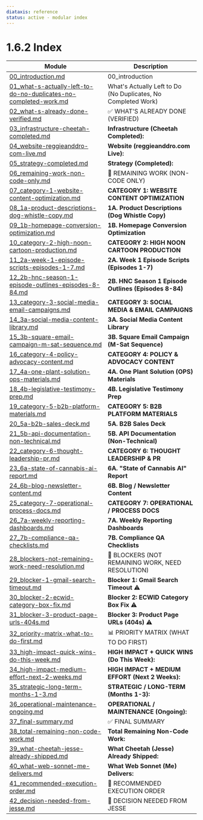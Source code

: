 ```yaml
---
diataxis: reference
status: active - modular index
---
```


# 1.6.2 Index

| Module | Description |
|--------|-------------|
| [00_introduction.md](00_introduction.md) | 00_introduction |
| [01_what-s-actually-left-to-do-no-duplicates-no-completed-work.md](01_what-s-actually-left-to-do-no-duplicates-no-completed-work.md) | What's Actually Left to Do (No Duplicates, No Completed Work) |
| [02_what-s-already-done-verified.md](02_what-s-already-done-verified.md) | ✅ WHAT'S ALREADY DONE (VERIFIED) |
| [03_infrastructure-cheetah-completed.md](03_infrastructure-cheetah-completed.md) | **Infrastructure (Cheetah Completed):** |
| [04_website-reggieanddro-com-live.md](04_website-reggieanddro-com-live.md) | **Website (reggieanddro.com Live):** |
| [05_strategy-completed.md](05_strategy-completed.md) | **Strategy (Completed):** |
| [06_remaining-work-non-code-only.md](06_remaining-work-non-code-only.md) | 🚨 REMAINING WORK (NON-CODE ONLY) |
| [07_category-1-website-content-optimization.md](07_category-1-website-content-optimization.md) | **CATEGORY 1: WEBSITE CONTENT OPTIMIZATION** |
| [08_1a-product-descriptions-dog-whistle-copy.md](08_1a-product-descriptions-dog-whistle-copy.md) | **1A. Product Descriptions (Dog Whistle Copy)** |
| [09_1b-homepage-conversion-optimization.md](09_1b-homepage-conversion-optimization.md) | **1B. Homepage Conversion Optimization** |
| [10_category-2-high-noon-cartoon-production.md](10_category-2-high-noon-cartoon-production.md) | **CATEGORY 2: HIGH NOON CARTOON PRODUCTION** |
| [11_2a-week-1-episode-scripts-episodes-1-7.md](11_2a-week-1-episode-scripts-episodes-1-7.md) | **2A. Week 1 Episode Scripts (Episodes 1-7)** |
| [12_2b-hnc-season-1-episode-outlines-episodes-8-84.md](12_2b-hnc-season-1-episode-outlines-episodes-8-84.md) | **2B. HNC Season 1 Episode Outlines (Episodes 8-84)** |
| [13_category-3-social-media-email-campaigns.md](13_category-3-social-media-email-campaigns.md) | **CATEGORY 3: SOCIAL MEDIA & EMAIL CAMPAIGNS** |
| [14_3a-social-media-content-library.md](14_3a-social-media-content-library.md) | **3A. Social Media Content Library** |
| [15_3b-square-email-campaign-m-sat-sequence.md](15_3b-square-email-campaign-m-sat-sequence.md) | **3B. Square Email Campaign (M-Sat Sequence)** |
| [16_category-4-policy-advocacy-content.md](16_category-4-policy-advocacy-content.md) | **CATEGORY 4: POLICY & ADVOCACY CONTENT** |
| [17_4a-one-plant-solution-ops-materials.md](17_4a-one-plant-solution-ops-materials.md) | **4A. One Plant Solution (OPS) Materials** |
| [18_4b-legislative-testimony-prep.md](18_4b-legislative-testimony-prep.md) | **4B. Legislative Testimony Prep** |
| [19_category-5-b2b-platform-materials.md](19_category-5-b2b-platform-materials.md) | **CATEGORY 5: B2B PLATFORM MATERIALS** |
| [20_5a-b2b-sales-deck.md](20_5a-b2b-sales-deck.md) | **5A. B2B Sales Deck** |
| [21_5b-api-documentation-non-technical.md](21_5b-api-documentation-non-technical.md) | **5B. API Documentation (Non-Technical)** |
| [22_category-6-thought-leadership-pr.md](22_category-6-thought-leadership-pr.md) | **CATEGORY 6: THOUGHT LEADERSHIP & PR** |
| [23_6a-state-of-cannabis-ai-report.md](23_6a-state-of-cannabis-ai-report.md) | **6A. "State of Cannabis AI" Report** |
| [24_6b-blog-newsletter-content.md](24_6b-blog-newsletter-content.md) | **6B. Blog / Newsletter Content** |
| [25_category-7-operational-process-docs.md](25_category-7-operational-process-docs.md) | **CATEGORY 7: OPERATIONAL / PROCESS DOCS** |
| [26_7a-weekly-reporting-dashboards.md](26_7a-weekly-reporting-dashboards.md) | **7A. Weekly Reporting Dashboards** |
| [27_7b-compliance-qa-checklists.md](27_7b-compliance-qa-checklists.md) | **7B. Compliance QA Checklists** |
| [28_blockers-not-remaining-work-need-resolution.md](28_blockers-not-remaining-work-need-resolution.md) | 🔴 BLOCKERS (NOT REMAINING WORK, NEED RESOLUTION) |
| [29_blocker-1-gmail-search-timeout.md](29_blocker-1-gmail-search-timeout.md) | **Blocker 1: Gmail Search Timeout** ⚠️ |
| [30_blocker-2-ecwid-category-box-fix.md](30_blocker-2-ecwid-category-box-fix.md) | **Blocker 2: ECWID Category Box Fix** ⚠️ |
| [31_blocker-3-product-page-urls-404s.md](31_blocker-3-product-page-urls-404s.md) | **Blocker 3: Product Page URLs (404s)** ⚠️ |
| [32_priority-matrix-what-to-do-first.md](32_priority-matrix-what-to-do-first.md) | 📊 PRIORITY MATRIX (WHAT TO DO FIRST) |
| [33_high-impact-quick-wins-do-this-week.md](33_high-impact-quick-wins-do-this-week.md) | **HIGH IMPACT + QUICK WINS (Do This Week):** |
| [34_high-impact-medium-effort-next-2-weeks.md](34_high-impact-medium-effort-next-2-weeks.md) | **HIGH IMPACT + MEDIUM EFFORT (Next 2 Weeks):** |
| [35_strategic-long-term-months-1-3.md](35_strategic-long-term-months-1-3.md) | **STRATEGIC / LONG-TERM (Months 1-3):** |
| [36_operational-maintenance-ongoing.md](36_operational-maintenance-ongoing.md) | **OPERATIONAL / MAINTENANCE (Ongoing):** |
| [37_final-summary.md](37_final-summary.md) | ✅ FINAL SUMMARY |
| [38_total-remaining-non-code-work.md](38_total-remaining-non-code-work.md) | **Total Remaining Non-Code Work:** |
| [39_what-cheetah-jesse-already-shipped.md](39_what-cheetah-jesse-already-shipped.md) | **What Cheetah (Jesse) Already Shipped:** |
| [40_what-web-sonnet-me-delivers.md](40_what-web-sonnet-me-delivers.md) | **What Web Sonnet (Me) Delivers:** |
| [41_recommended-execution-order.md](41_recommended-execution-order.md) | 🎯 RECOMMENDED EXECUTION ORDER |
| [42_decision-needed-from-jesse.md](42_decision-needed-from-jesse.md) | 🚨 DECISION NEEDED FROM JESSE |
